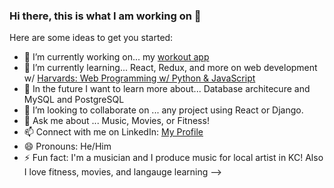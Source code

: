 ### Hi there, this is what I am working on 👋

Here are some ideas to get you started:

- 🔭 I’m currently working on... my [workout app](https://github.com/ddanner97/WorkoutApp)
- 🌱 I’m currently learning... React, Redux, and more on web development w/ [Harvards: Web Programming w/ Python & JavaScript](https://cs50.harvard.edu/web/2020/)
- 🧠 In the future I want to learn more about... Database architecure and MySQL and PostgreSQL
- 👯 I’m looking to collaborate on ... any project using React or Django.
- 💬 Ask me about ... Music, Movies, or Fitness! 
- 📫 Connect with me on LinkedIn: [My Profile](https://www.linkedin.com/in/damian-d-53415b1ba/)
- 😄 Pronouns: He/Him
- ⚡ Fun fact: I'm a musician and I produce music for local artist in KC! Also I love fitness, movies, and langauge learning 
-->
